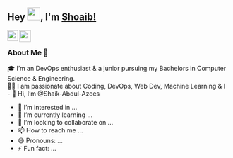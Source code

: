 ## Hey <img src="https://github.com/TheDudeThatCode/TheDudeThatCode/blob/master/Assets/Hi.gif" width="29px">, I'm [Shoaib!](https://github.com/SHAIKSHOAIB-GIT) 

<a href="https://www.linkedin.com/in/shaik-shoaib-/">
  <img align="left" width="24px" src="https://cdn.jsdelivr.net/npm/simple-icons@v3/icons/linkedin.svg"  />
</a>
<a href="mailto:shaikshoaib820@gmail.com">
  <img align="left" width="26px" src="https://cdn.jsdelivr.net/npm/simple-icons@v3/icons/gmail.svg" />
</a>


<br />

### About Me 🚀
🎓 I’m an DevOps enthusiast & a junior pursuing my Bachelors in Computer Science & Engineering. </br>
👨‍💻 I am passionate about Coding, DevOps, Web Dev, Machine Learning  & I - 👋 Hi, I’m @Shaik-Abdul-Azees
- 👀 I’m interested in ...
- 🌱 I’m currently learning ...
- 💞️ I’m looking to collaborate on ...
- 📫 How to reach me ...
- 😄 Pronouns: ...
- ⚡ Fun fact: ...

<!---
Shaik-Abdul-Azees/Shaik-Abdul-Azees is a ✨ special ✨ repository because its `README.md` (this file) appears on your GitHub profile.
You can click the Preview link to take a look at your changes.
--->
